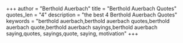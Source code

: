 +++
author = "Berthold Auerbach"
title = "Berthold Auerbach Quotes"
quotes_len = "4"
description = "the best 4 Berthold Auerbach Quotes"
keywords = "berthold auerbach,berthold auerbach quotes,berthold auerbach quote,berthold auerbach sayings,berthold auerbach saying,quotes, sayings,quote, saying, motivation"
+++

